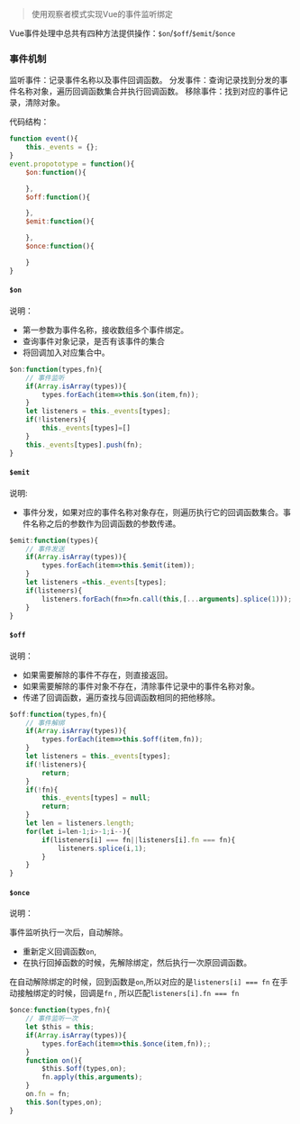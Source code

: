 
> 使用观察者模式实现Vue的事件监听绑定

Vue事件处理中总共有四种方法提供操作：`$on`/`$off`/`$emit`/`$once`

### 事件机制

监听事件：记录事件名称以及事件回调函数。
分发事件：查询记录找到分发的事件名称对象，遍历回调函数集合并执行回调函数。
移除事件：找到对应的事件记录，清除对象。

代码结构：

```js
function event(){
    this._events = {};
} 
event.propototype = function(){
    $on:function(){

    },
    $off:function(){

    },
    $emit:function(){

    },
    $once:function(){

    }
}
```
#### `$on`
说明：

* 第一参数为事件名称，接收数组多个事件绑定。
* 查询事件对象记录，是否有该事件的集合
* 将回调加入对应集合中。
```js
$on:function(types,fn){
    // 事件监听
    if(Array.isArray(types)){
        types.forEach(item=>this.$on(item,fn));
    }
    let listeners = this._events[types]; 
    if(!listeners){
        this._events[types]=[]
    }
    this._events[types].push(fn);
}
```
#### `$emit`
说明:

* 事件分发，如果对应的事件名称对象存在，则遍历执行它的回调函数集合。事件名称之后的参数作为回调函数的参数传递。

```js
$emit:function(types){
    // 事件发送
    if(Array.isArray(types)){
        types.forEach(item=>this.$emit(item));
    }
    let listeners =this._events[types];
    if(listeners){
        listeners.forEach(fn=>fn.call(this,[...arguments].splice(1)));
    }
}
```

#### `$off`
说明：

* 如果需要解除的事件不存在，则直接返回。
* 如果需要解除的事件对象不存在，清除事件记录中的事件名称对象。
* 传递了回调函数，遍历查找与回调函数相同的把他移除。

```js
$off:function(types,fn){
    // 事件解绑
    if(Array.isArray(types)){
        types.forEach(item=>this.$off(item,fn));
    }
    let listeners = this._events[types];
    if(!listeners){
        return;
    }
    if(!fn){
        this._events[types] = null;
        return;
    }
    let len = listeners.length;
    for(let i=len-1;i>-1;i--){
        if(listeners[i] === fn||listeners[i].fn === fn){
            listeners.splice(i,1);
        }
    }
}
```
#### `$once`
说明：

事件监听执行一次后，自动解除。

* 重新定义回调函数`on`, 
* 在执行回掉函数的时候，先解除绑定，然后执行一次原回调函数。

在自动解除绑定的时候，回到函数是`on`,所以对应的是`listeners[i] === fn`
在手动接触绑定的时候，回调是`fn` , 所以匹配`listeners[i].fn === fn`

```js
$once:function(types,fn){
    // 事件监听一次
    let $this = this;
    if(Array.isArray(types)){
        types.forEach(item=>this.$once(item,fn));;
    }
    function on(){
        $this.$off(types,on);
        fn.apply(this,arguments);
    }
    on.fn = fn;
    this.$on(types,on);
}
```

